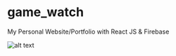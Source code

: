 # game_watch
My Personal Website/Portfolio with React JS & Firebase





















![alt text](https://firebasestorage.googleapis.com/v0/b/react-portfolio-3169d.appspot.com/o/github%2Fportfolio-git.PNG?alt=media&token=1ca61df5-0b71-4deb-8375-99cd382aa985)

